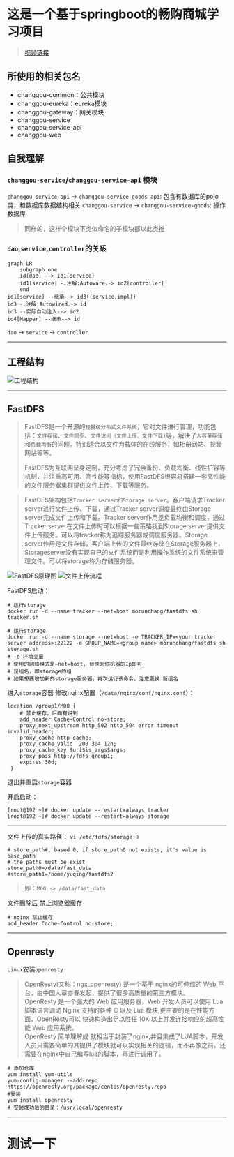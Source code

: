 # 这是一个基于springboot的畅购商城学习项目
> [视频链接](https://www.bilibili.com/video/BV1N7411k7bP)

## 所使用的相关包名
- changgou-common：公共模块
- changgou-eureka：eureka模块
- changgou-gateway：网关模块
- changgou-service
- changgou-service-api
- changgou-web

## 自我理解
### `changgou-service`/`changgou-service-api` 模块
`changgou-service-api` -> `changgou-service-goods-api`: 包含有数据库的pojo类，和数据库数据结构相关
`changgou-service` -> `changgou-service-goods`: 操作数据库
> 同样的，这样个模块下类似命名的子模块都以此类推

### `dao`,`service`,`controller`的关系

```mermaid
graph LR
    subgraph one
    id[dao] --> id1[service]
    id1[service] -.注解:Autoware.-> id2[controller]
    end
id1[service] --继承--> id3((service.impl))
id3 -.注解:Autowired.-> id
id3 --实际自动注入--> id2
id4[Mapper] --继承--> id
```

`dao` -> `service` -> `controller`

---
## 工程结构
![工程结构](https://gitee.com/Maiiiiiid/picture_bed/raw/master/其他/changgou项目结构.jpg)

---
## FastDFS
>FastDFS是一个开源的`轻量级分布式文件系统`，它对文件进行管理，功能包括：`文件存储`、`文件同步`、`文件访问（文件上传、文件下载)`等，解决了`大容量存储`和`负载均衡`的问题。特别适合以文件为载体的在线服务，如相册网站、视频网站等等。  
>
>FastDFS为互联网呈身定制，充分考虑了冗余备份、负载均衡、线性扩容等机制，并注重高可用、高性能等指标，使用FastDFS很容易搭建一套高性能的文件服务器集群提供文件上传、下载等服务。  

>FastDFS架构包括`Tracker server`和`Storage server`。客户端请求Tracker server进行文件上传、下载，通过Tracker server调度最终由Storage server完成文件上传和下载。Tracker server作用是负载均衡和调度，通过Tracker server在文件上传时可以根据一些策略找到Storage server提供文件上传服务。可以将tracker称为追踪服务器或调度服务器。Storage server作用是文件存储，客户端上传的文件最终存储在Storage服务器上，Storageserver没有实现自己的文件系统而是利用操作系统的文件系统来管理文件。可以将storage称为存储服务器。

![FastDFS原理图](https://gitee.com/Maiiiiiid/picture_bed/raw/master/其他/FastDFS原理图.png)
![文件上传流程](https://gitee.com/Maiiiiiid/picture_bed/raw/2809381334b5d7b918bdf4ef15f89a81e383a29f/其他/文件上传流程.png)

FastDFS启动：
```shell script
# 运行storage
docker run -d --name tracker --net=host morunchang/fastdfs sh tracker.sh

# 运行storage
docker run -d --name storage --net=host -e TRACKER_IP=<your tracker server address>:22122 -e GROUP_NAME=<group name> morunchang/fastdfs sh storage.sh
# -e 环境变量 
# 使用的网络模式是–net=host, 替换为你机器的Ip即可
# 是组名，即storage的组
# 如果想要增加新的storage服务器，再次运行该命令，注意更换 新组名
```
进入`storage`容器 修改nginx配置（`/data/nginx/conf/nginx.conf`）：
```
location /group1/M00 {
    # 禁止缓存，后面有讲到
    add_header Cache-Control no-store; 
    proxy_next_upstream http_502 http_504 error timeout invalid_header;
    proxy_cache http-cache;
    proxy_cache_valid  200 304 12h;
    proxy_cache_key $uri$is_args$args;
    proxy_pass http://fdfs_group1;
    expires 30d;
 }
```
退出并重启`storage`容器

开启启动：
```shell script
[root@192 ~]# docker update --restart=always tracker
[root@192 ~]# docker update --restart=always storage
```
----
文件上传的真实路径：
`vi /etc/fdfs/storage` ->
```shell script
# store_path#, based 0, if store_path0 not exists, it's value is base_path
# the paths must be exist
store_path0=/data/fast_data
#store_path1=/home/yuqing/fastdfs2
```
> 即：`M00 -> /data/fast_data`

文件删除后 禁止浏览器缓存
```shell script
# nginx 禁止缓存
add_header Cache-Control no-store;
```

---
## Openresty
`Linux`安装`openresty`
>OpenResty(又称：ngx_openresty) 是一个基于 nginx的可伸缩的 Web 平台，由中国人章亦春发起，提供了很多高质量的第三方模块。  
>OpenResty 是一个强大的 Web 应用服务器，Web 开发人员可以使用 Lua 脚本语言调动 Nginx 支持的各种 C 以及 Lua 模块,更主要的是在性能方面，OpenResty可以 快速构造出足以胜任 10K 以上并发连接响应的超高性能 Web 应用系统。  
>OpenResty 简单理解成 就相当于封装了nginx,并且集成了LUA脚本，开发人员只需要简单的其提供了模块就可以实现相关的逻辑，而不再像之前，还需要在nginx中自己编写lua的脚本，再进行调用了。
```shell script
# 添加仓库
yum install yum-utils
yum-config-manager --add-repo https://openresty.org/package/centos/openresty.repo
#安装
yum install openresty
# 安装成功后的目录：/usr/local/openresty
```


---
# 测试一下